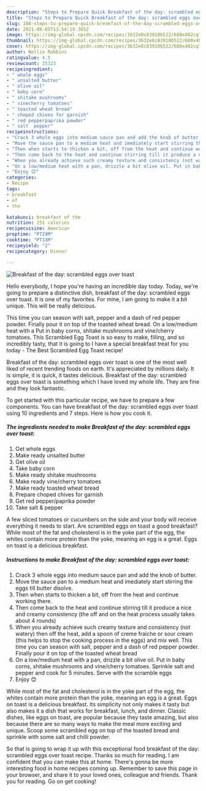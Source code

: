 ```yaml
---
description: "Steps to Prepare Quick Breakfast of the day: scrambled eggs over toast"
title: "Steps to Prepare Quick Breakfast of the day: scrambled eggs over toast"
slug: 188-steps-to-prepare-quick-breakfast-of-the-day-scrambled-eggs-over-toast
date: 2021-08-05T13:54:19.365Z
image: https://img-global.cpcdn.com/recipes/3632e8c83910b522/680x482cq70/breakfast-of-the-day-scrambled-eggs-over-toast-recipe-main-photo.jpg
thumbnail: https://img-global.cpcdn.com/recipes/3632e8c83910b522/680x482cq70/breakfast-of-the-day-scrambled-eggs-over-toast-recipe-main-photo.jpg
cover: https://img-global.cpcdn.com/recipes/3632e8c83910b522/680x482cq70/breakfast-of-the-day-scrambled-eggs-over-toast-recipe-main-photo.jpg
author: Nellie Robbins
ratingvalue: 4.5
reviewcount: 15323
recipeingredient:
- " whole eggs"
- " unsalted butter"
- " olive oil"
- " baby corn"
- " shitake mushrooms"
- " vinecherry tomatoes"
- " toasted wheat bread"
- " choped chives for garnish"
- " red pepperpaprika powder"
- " salt  pepper"
recipeinstructions:
- "Crack 3 whole eggs into medium sauce pan and add the knob of butter."
- "Move the sauce pan to a medium heat and imediately start stirring the eggs till butter disolve."
- "Then when starts to thicken a bit, off from the heat and continue working there."
- "Then come back to the heat and continue stirring till it produce a nice and creamy consistency (the off and on the heat process usually takes about 4 rounds)"
- "When you already achieve such creamy texture and consistency (not watery) then off the heat, add a spoon of creme fraiche or sour cream (this helps to stop the cooking process in the eggs) and mix well. This time you can season with salt, pepper and a dash of red pepper powder. Finally pour it on top of the toasted wheat bread"
- "On a low/medium heat with a pan, drizzle a bit olive oil. Put in baby corns, shitake mushrooms and vine/cherry tomatoes. Sprinkle salt and pepper and cook for 5 minutes. Serve with the scramble eggs"
- "Enjoy 😊"
categories:
- Recipe
tags:
- breakfast
- of
- the

katakunci: breakfast of the 
nutrition: 251 calories
recipecuisine: American
preptime: "PT29M"
cooktime: "PT33M"
recipeyield: "2"
recipecategory: Dinner

---
```



![Breakfast of the day: scrambled eggs over toast](https://img-global.cpcdn.com/recipes/3632e8c83910b522/680x482cq70/breakfast-of-the-day-scrambled-eggs-over-toast-recipe-main-photo.jpg)

Hello everybody, I hope you're having an incredible day today. Today, we're going to prepare a distinctive dish, breakfast of the day: scrambled eggs over toast. It is one of my favorites. For mine, I am going to make it a bit unique. This will be really delicious.

This time you can season with salt, pepper and a dash of red pepper powder. Finally pour it on top of the toasted wheat bread. On a low/medium heat with a Put in baby corns, shitake mushrooms and vine/cherry tomatoes. This Scrambled Egg Toast is so easy to make, filling, and so incredibly tasty, that it is going to I have a special breakfast treat for you today - The Best Scrambled Egg Toast recipe!

Breakfast of the day: scrambled eggs over toast is one of the most well liked of recent trending foods on earth. It's appreciated by millions daily. It is simple, it is quick, it tastes delicious. Breakfast of the day: scrambled eggs over toast is something which I have loved my whole life. They are fine and they look fantastic.


To get started with this particular recipe, we have to prepare a few components. You can have breakfast of the day: scrambled eggs over toast using 10 ingredients and 7 steps. Here is how you cook it.

<!--inarticleads1-->

##### The ingredients needed to make Breakfast of the day: scrambled eggs over toast:

1. Get  whole eggs
1. Make ready  unsalted butter
1. Get  olive oil
1. Take  baby corn
1. Make ready  shitake mushrooms
1. Make ready  vine/cherry tomatoes
1. Make ready  toasted wheat bread
1. Prepare  choped chives for garnish
1. Get  red pepper/paprika powder
1. Take  salt &amp; pepper


A few sliced tomatoes or cucumbers on the side and your body will receive everything it needs to start. Are scrambled eggs on toast a good breakfast? While most of the fat and cholesterol is in the yoke part of the egg, the whites contain more protein than the yoke, meaning an egg is a great. Eggs on toast is a delicious breakfast. 

<!--inarticleads2-->

##### Instructions to make Breakfast of the day: scrambled eggs over toast:

1. Crack 3 whole eggs into medium sauce pan and add the knob of butter.
1. Move the sauce pan to a medium heat and imediately start stirring the eggs till butter disolve.
1. Then when starts to thicken a bit, off from the heat and continue working there.
1. Then come back to the heat and continue stirring till it produce a nice and creamy consistency (the off and on the heat process usually takes about 4 rounds)
1. When you already achieve such creamy texture and consistency (not watery) then off the heat, add a spoon of creme fraiche or sour cream (this helps to stop the cooking process in the eggs) and mix well. This time you can season with salt, pepper and a dash of red pepper powder. Finally pour it on top of the toasted wheat bread
1. On a low/medium heat with a pan, drizzle a bit olive oil. Put in baby corns, shitake mushrooms and vine/cherry tomatoes. Sprinkle salt and pepper and cook for 5 minutes. Serve with the scramble eggs
1. Enjoy 😊


While most of the fat and cholesterol is in the yoke part of the egg, the whites contain more protein than the yoke, meaning an egg is a great. Eggs on toast is a delicious breakfast. Its simplicity not only makes it tasty but also makes it a dish that works for breakfast, lunch, and dinner. Classic dishes, like eggs on toast, are popular because they taste amazing, but also because there are so many ways to make the meal more exciting and unique. Scoop some scrambled egg on top of the toasted bread and sprinkle with some salt and chilli powder. 

So that is going to wrap it up with this exceptional food breakfast of the day: scrambled eggs over toast recipe. Thanks so much for reading. I am confident that you can make this at home. There's gonna be more interesting food in home recipes coming up. Remember to save this page in your browser, and share it to your loved ones, colleague and friends. Thank you for reading. Go on get cooking!

